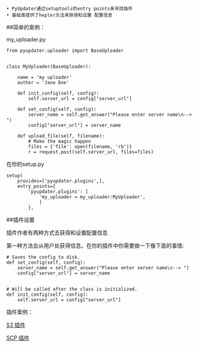 	• PyUpdater通过setuptools的entry points来寻找插件
	• 基础类提供了hepler方法来获得和设置 配置信息

##简单的案例：

my_uploader.py


	from pyupdater.uploader import BaseUploader
	
	
	class MyUploader(BaseUploader):
	
	    name = 'my uploader'
	    author = 'Jane Doe'
	
	    def init_config(self, config):
	        self.server_url = config["server_url"]
	
	    def set_config(self, config):
	        server_name = self.get_answer("Please enter server name\n--> ")
	        config["server_url"] = server_name
	
	    def upload_file(self, filename):
	        # Make the magic happen
	        files = {'file': open(filename, 'rb')}
	        r = request.post(self.server_url, files=files)


在你的setup.py

	setup(
	    provides=['pyupdater.plugins',],
	    entry_points={
	        'pyupdater.plugins': [
	            'my_uploader = my_uploader:MyUploader',
	            ]
	        },


##插件设置

插件作者有两种方式去获得和设置配置信息

第一种方法会从用户处获得信息。在你的插件中你需要做一下像下面的事情:

	# Saves the config to disk.
	def set_config(self, config):
	    server_name = self.get_answer("Please enter server name\n--> ")
	    config["server_url"] = server_name
	
	
	# Will be called after the class is initialized.
	def init_config(self, config):
	    self.server_url = config["server_url"]


插件案例：

[S3 插件](https://github.com/JMSwag/PyUpdater-S3-Plugin)

[SCP 插件](https://github.com/JMSwag/PyUpdater-SCP-Plugin)
